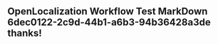 <properties
ms.topic="hero-topic"
ms.test1="hero-topic"
ms.test2="test"/>

## OpenLocalization Workflow Test MarkDown 6dec0122-2c9d-44b1-a6b3-94b36428a3de thanks!
